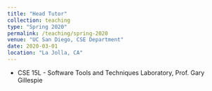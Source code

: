 ```yaml
---
title: "Head Tutor"
collection: teaching
type: "Spring 2020"
permalink: /teaching/spring-2020
venue: "UC San Diego, CSE Department"
date: 2020-03-01
location: "La Jolla, CA"
---
```

- CSE 15L - Software Tools and Techniques Laboratory, Prof. Gary Gillespie

